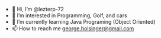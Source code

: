 - 👋 Hi, I’m @lezterp-72
- 👀 I’m interested in Programming, Golf, and cars
- 🌱 I’m currently learning Java Programing (Object Oriented)
- 📫 How to reach me george.holsinger@gmail.com

<!---
lezterp-72/lezterp-72 is a ✨ special ✨ repository because its `README.md` (this file) appears on your GitHub profile.
You can click the Preview link to take a look at your changes.
--->
